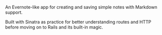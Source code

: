 An Evernote-like app for creating and saving simple notes with Markdown support.

Built with Sinatra as practice for better understanding routes and HTTP before moving on to Rails and its built-in magic.